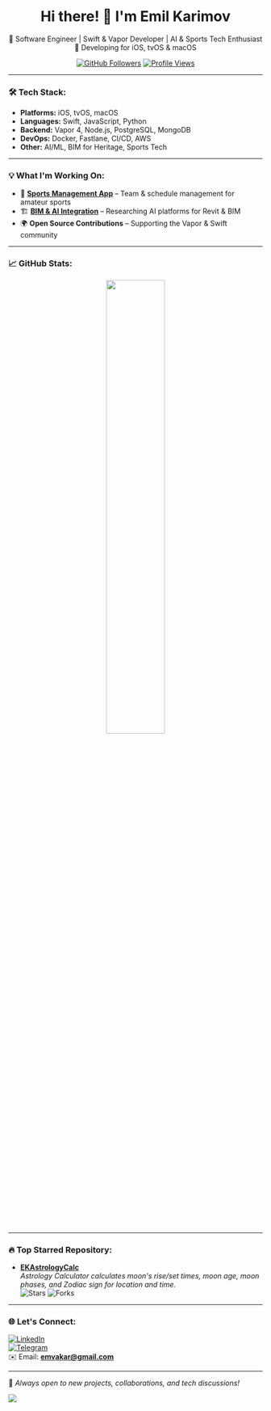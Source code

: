 <h1 align="center">Hi there! 👋 I'm Emil Karimov</h1>

<p align="center">
🚀 Software Engineer | Swift & Vapor Developer | AI & Sports Tech Enthusiast  
📱 Developing for iOS, tvOS & macOS  
</p>

<p align="center">
  <a href="https://github.com/emvakar"><img src="https://img.shields.io/github/followers/emvakar?label=Follow&style=social" alt="GitHub Followers"></a>
  <a href="https://github.com/emvakar"><img src="https://komarev.com/ghpvc/?username=emvakar&label=Profile%20Views&color=blueviolet&style=flat" alt="Profile Views"></a>
</p>

---

### 🛠 Tech Stack:
- **Platforms:** iOS, tvOS, macOS  
- **Languages:** Swift, JavaScript, Python  
- **Backend:** Vapor 4, Node.js, PostgreSQL, MongoDB  
- **DevOps:** Docker, Fastlane, CI/CD, AWS  
- **Other:** AI/ML, BIM for Heritage, Sports Tech  

---

### 💡 What I'm Working On:
- 🏒 **[Sports Management App](#)** – Team & schedule management for amateur sports  
- 🏗 **[BIM & AI Integration](#)** – Researching AI platforms for Revit & BIM  
- 🌍 **Open Source Contributions** – Supporting the Vapor & Swift community  

---

### 📈 GitHub Stats:

<p align="center">
  <img src="https://github-readme-stats.vercel.app/api?username=emvakar&show_icons=true&theme=radical" width="48%">
<!--   <img src="https://github-readme-streak-stats.herokuapp.com/?user=emvakar&theme=radical" width="48%"> -->
</p>

---

### 🔥 Top Starred Repository:

- [**EKAstrologyCalc**](https://github.com/emvakar/EKAstrologyCalc)  
  *Astrology Calculator calculates moon's rise/set times, moon age, moon phases, and Zodiac sign for location and time.*  
  ![Stars](https://img.shields.io/github/stars/emvakar/EKAstrologyCalc?style=social) ![Forks](https://img.shields.io/github/forks/emvakar/EKAstrologyCalc?style=social)

---

### 🌐 Let's Connect:
[![LinkedIn](https://img.shields.io/badge/LinkedIn-Profile-blue?style=flat&logo=linkedin)](https://www.linkedin.com/in/emvakar)  
[![Telegram](https://img.shields.io/badge/Telegram-@emvakar-blue?style=flat&logo=telegram)](https://t.me/emvakar)  
✉️ Email: **[emvakar@gmail.com](mailto:emvakar@gmail.com)**  

---

🚀 *Always open to new projects, collaborations, and tech discussions!*

![](https://hit.yhype.me/github/profile?account_id=26129460)

